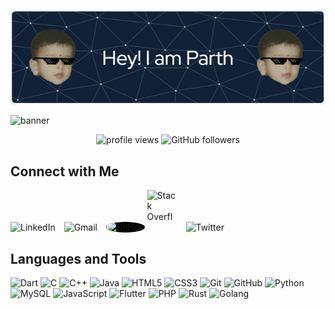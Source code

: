 <!-- Banner -->
<p align="center">
  <img src="https://github.com/sparth292/banner-img/blob/main/githubHeader.png" alt="GitHub Banner" />
</p>

![banner](https://capsule-render.vercel.app/api?type=waving&height=200&text=Heyyy%20I%27m%20Parth!&fontSize=44&fontAlign=50&fontAlignY=40&color=0:4facfe,100:00f2fe&fontColor=ffffff&animation=fadeIn&desc=&descAlignY=65)


<p align="center">
  <img src="https://komarev.com/ghpvc/?username=sparth292&label=Profile%20views&color=0e75b6&style=flat" alt="profile views" />
  <img src="https://img.shields.io/github/followers/sparth292?label=Followers&style=social" alt="GitHub followers" />
</p>




##  Connect with Me

<p align="left">
  <a href="https://www.linkedin.com/in/parthsalunke/" target="_blank" style="text-decoration: none;">
    <img src="https://img.icons8.com/color/48/000000/linkedin.png" alt="LinkedIn" style="display:inline-block; margin-right:10px;"/>
  </a>
  <a href="mailto:parth.salunke@somaiya.edu" target="_blank" style="text-decoration: none;">
    <img src="https://img.icons8.com/color/48/000000/gmail.png" alt="Gmail" style="display:inline-block; margin-right:10px;"/>
  </a>
  <a href="https://github.com/sparth292" target="_blank" style="text-decoration: none;">
    <img src="https://img.icons8.com/ios-glyphs/48/ffffff/github.png" alt="GitHub" style="display:inline-block; background-color:black; border-radius:50%;"/>
  </a>
  <a href="https://stackoverflow.com/users/30311240/parth-salunke" target="_blank" style="text-decoration: none;">
  <img src="https://cdn.jsdelivr.net/gh/devicons/devicon/icons/stackoverflow/stackoverflow-original.svg" alt="Stack Overflow" width="48" height="48" style="display:inline-block; margin-right:10px;" />
</a>
<a href="https://x.com/paajinextdoor" target="_blank" style="text-decoration: none;">
  <img src="https://img.icons8.com/color/48/000000/twitter--v1.png" alt="Twitter" style="display:inline-block; margin-right:10px;"/>
</a>




</p>

##  Languages and Tools

<p align="left">
  <img src="https://img.icons8.com/color/48/000000/dart.png" alt="Dart"/>
  <img src="https://img.icons8.com/color/48/000000/c-programming.png" alt="C"/>
  <img src="https://img.icons8.com/color/48/000000/c-plus-plus-logo.png" alt="C++"/>
  <img src="https://img.icons8.com/color/48/000000/java-coffee-cup-logo.png" alt="Java"/>
  <img src="https://img.icons8.com/color/48/000000/html-5.png" alt="HTML5"/>
  <img src="https://img.icons8.com/color/48/000000/css3.png" alt="CSS3"/>
  <img src="https://img.icons8.com/color/48/000000/git.png" alt="Git"/>
  <img src="https://img.icons8.com/material-outlined/48/ffffff/github.png" alt="GitHub"/>
  <img src="https://img.icons8.com/color/48/000000/python.png" alt="Python"/>
  <img src="https://img.icons8.com/ios-filled/50/4479A1/mysql-logo.png" alt="MySQL"/>
  <img src="https://img.icons8.com/color/48/000000/javascript.png" alt="JavaScript"/>
  <img src="https://img.icons8.com/color/48/000000/flutter.png" alt="Flutter"/>
  <img src="https://img.icons8.com/officel/48/000000/php-logo.png" alt="PHP"/>
  <img src="https://img.icons8.com/color/48/000000/rust-programming-language.png" alt="Rust"/>
  <img src="https://img.icons8.com/color/48/000000/golang.png" alt="Golang"/>  
</p>











